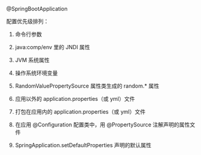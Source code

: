 @SpringBootApplication



配置优先级排列：

1. 命令行参数

2. java:comp/env 里的 JNDI 属性

3. JVM 系统属性

4. 操作系统环境变量

5. RandomValuePropertySource 属性类生成的 random.* 属性

6. 应用以外的 application.properties（或 yml）文件

7. 打包在应用内的 application.properties（或 yml）文件

8. 在应用 @Configuration 配置类中，用 @PropertySource 注解声明的属性文件

9. SpringApplication.setDefaultProperties 声明的默认属性